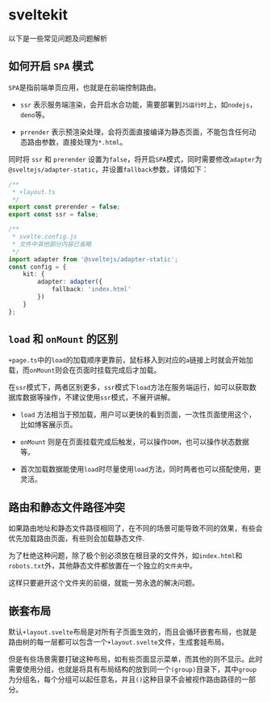 # sveltekit 

以下是一些常见问题及问题解析

##  如何开启 `SPA` 模式

`SPA`是指前端单页应用，也就是在前端控制路由。

- `ssr` 表示服务端渲染，会开启水合功能，需要部署到`JS运行时`上，如`nodejs`，`deno`等。

- `prrender` 表示预渲染处理，会将页面直接编译为静态页面，不能包含任何动态路由参数，直接处理为`*.html`。

同时将 `ssr` 和 `prerender` 设置为`false`，将开启`SPA`模式，同时需要修改`adapter`为`@sveltejs/adapter-static`，并设置`fallback`参数，详情如下：

```ts
/**
 * +layout.ts
 */
export const prerender = false;
export const ssr = false;
```

```ts
/**
 * svelte.config.js
 * 文件中其他部分内容已省略
 */
import adapter from '@sveltejs/adapter-static';
const config = {
	kit: {
		adapter: adapter({
			fallback: 'index.html'
		})
	}
};
```

## `load` 和 `onMount` 的区别

`+page.ts`中的`load`的加载顺序更靠前，鼠标移入到对应的`a`链接上时就会开始加载，而`onMount`则会在页面时挂载完成后才加载。

在`ssr`模式下，两者区别更多，`ssr`模式下`load`方法在服务端运行，如可以获取数据库数据等操作，不建议使用`ssr`模式，不展开讲解。

- `load` 方法相当于预加载，用户可以更快的看到页面，一次性页面使用这个，比如博客展示页。
- `onMount` 则是在页面挂载完成后触发，可以操作`DOM`，也可以操作状态数据等。

- 首次加载数据能使用`load`时尽量使用`load`方法，同时两者也可以搭配使用，更灵活。

## 路由和静态文件路径冲突

如果路由地址和静态文件路径相同了，在不同的场景可能导致不同的效果，有些会优先加载路由页面，有些则会加载静态文件.

为了杜绝这种问题，除了极个别必须放在根目录的文件外，如`index.html`和`robots.txt`外，其他静态文件都放置在一个独立的`文件夹`中。

这样只要避开这个文件夹的前缀，就能一劳永逸的解决问题。

## 嵌套布局

默认`+layout.svelte`布局是对所有子页面生效的，而且会循环嵌套布局，也就是路由树的每一层都可以包含一个`+layout.svelte`文件，生成套娃布局。

但是有些场景需要打破这种布局，如有些页面显示菜单，而其他的则不显示。此时需要使用分组，也就是将具有布局结构的放到同一个`(group)`目录下，其中`group`为分组名，每个分组可以起任意名，并且`()`这种目录不会被视作路由路径的一部分。

